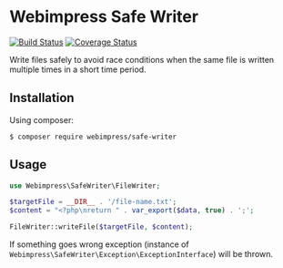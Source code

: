 # Webimpress Safe Writer

[![Build Status](https://travis-ci.org/webimpress/safe-writer.svg?branch=master)](https://travis-ci.org/webimpress/safe-writer)
[![Coverage Status](https://coveralls.io/repos/github/webimpress/safe-writer/badge.svg?branch=master)](https://coveralls.io/github/webimpress/safe-writer?branch=master)

Write files safely to avoid race conditions when
the same file is written multiple times in a short time period.

## Installation

Using composer:

```console
$ composer require webimpress/safe-writer
```

## Usage

```php
use Webimpress\SafeWriter\FileWriter;

$targetFile = __DIR__ . '/file-name.txt';
$content = "<?php\nreturn " . var_export($data, true) . ';';

FileWriter::writeFile($targetFile, $content);
```

If something goes wrong exception (instance of `Webimpress\SafeWriter\Exception\ExceptionInterface`)
will be thrown.
